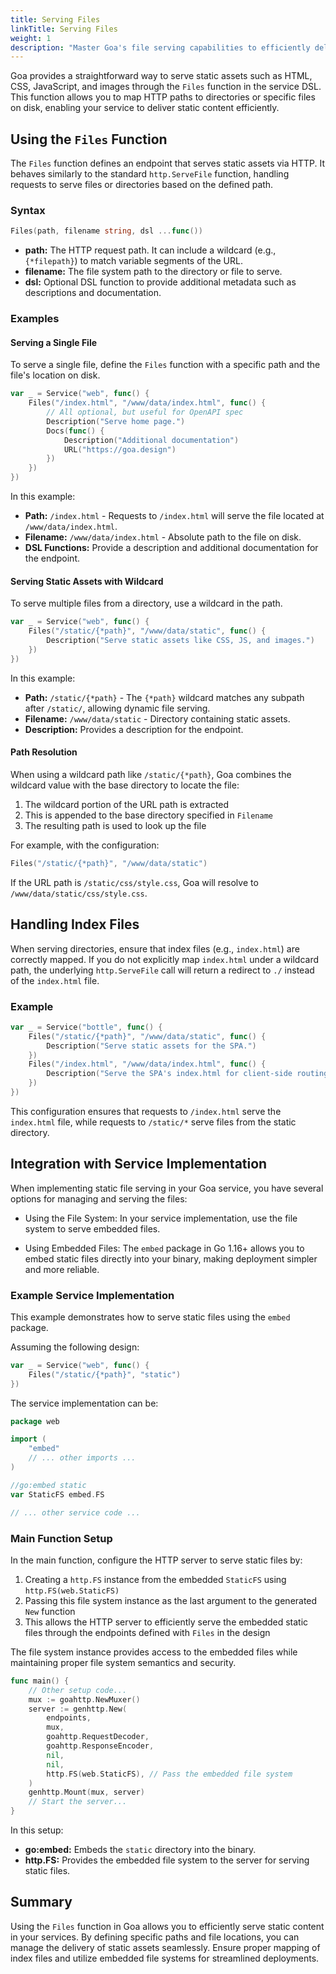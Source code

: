 ```yaml
---
title: Serving Files
linkTitle: Serving Files
weight: 1
description: "Master Goa's file serving capabilities to efficiently deliver static assets like HTML, CSS, JavaScript, and images through HTTP endpoints with proper path resolution."
---
```


Goa provides a straightforward way to serve static assets such as HTML, CSS,
JavaScript, and images through the `Files` function in the service DSL. This
function allows you to map HTTP paths to directories or specific files on disk,
enabling your service to deliver static content efficiently.

## Using the `Files` Function

The `Files` function defines an endpoint that serves static assets via HTTP. It
behaves similarly to the standard `http.ServeFile` function, handling requests
to serve files or directories based on the defined path.

### Syntax

```go
Files(path, filename string, dsl ...func())
```

- **path:** The HTTP request path. It can include a wildcard (e.g., `{*filepath}`) to match variable segments of the URL.
- **filename:** The file system path to the directory or file to serve.
- **dsl:** Optional DSL function to provide additional metadata such as descriptions and documentation.

### Examples

#### Serving a Single File

To serve a single file, define the `Files` function with a specific path and the file's location on disk.

```go
var _ = Service("web", func() {
    Files("/index.html", "/www/data/index.html", func() {
        // All optional, but useful for OpenAPI spec
        Description("Serve home page.")
        Docs(func() {
            Description("Additional documentation")
            URL("https://goa.design")
        })
    })
})
```

In this example:

- **Path:** `/index.html` - Requests to `/index.html` will serve the file located at `/www/data/index.html`.
- **Filename:** `/www/data/index.html` - Absolute path to the file on disk.
- **DSL Functions:** Provide a description and additional documentation for the endpoint.

#### Serving Static Assets with Wildcard

To serve multiple files from a directory, use a wildcard in the path.

```go
var _ = Service("web", func() {
    Files("/static/{*path}", "/www/data/static", func() {
        Description("Serve static assets like CSS, JS, and images.")
    })
})
```

In this example:

- **Path:** `/static/{*path}` - The `{*path}` wildcard matches any subpath after `/static/`, allowing dynamic file serving.
- **Filename:** `/www/data/static` - Directory containing static assets.
- **Description:** Provides a description for the endpoint.

#### Path Resolution

When using a wildcard path like `/static/{*path}`, Goa combines the wildcard value with the base directory to locate the file:

1. The wildcard portion of the URL path is extracted
2. This is appended to the base directory specified in `Filename`
3. The resulting path is used to look up the file

For example, with the configuration:

```go
Files("/static/{*path}", "/www/data/static")
```

If the URL path is `/static/css/style.css`, Goa will resolve to `/www/data/static/css/style.css`.

## Handling Index Files

When serving directories, ensure that index files (e.g., `index.html`) are
correctly mapped. If you do not explicitly map `index.html` under a wildcard
path, the underlying `http.ServeFile` call will return a redirect to `./`
instead of the `index.html` file.

### Example

```go
var _ = Service("bottle", func() {
    Files("/static/{*path}", "/www/data/static", func() {
        Description("Serve static assets for the SPA.")
    })
    Files("/index.html", "/www/data/index.html", func() {
        Description("Serve the SPA's index.html for client-side routing.")
    })
})
```

This configuration ensures that requests to `/index.html` serve the `index.html`
file, while requests to `/static/*` serve files from the static directory.

## Integration with Service Implementation

When implementing static file serving in your Goa service, you have several
options for managing and serving the files:

* Using the File System: In your service implementation, use the file system to
  serve embedded files.

* Using Embedded Files: The `embed` package in Go 1.16+ allows you to embed
  static files directly into your binary, making deployment simpler and more
  reliable.

### Example Service Implementation

This example demonstrates how to serve static files using the `embed` package.

Assuming the following design:

```go
var _ = Service("web", func() {
    Files("/static/{*path}", "static")
})
```

The service implementation can be:

```go
package web

import (
    "embed"
    // ... other imports ...
)

//go:embed static
var StaticFS embed.FS

// ... other service code ...
```

### Main Function Setup

In the main function, configure the HTTP server to serve static files by:

1. Creating a `http.FS` instance from the embedded `StaticFS` using `http.FS(web.StaticFS)`
2. Passing this file system instance as the last argument to the generated `New`
   function
3. This allows the HTTP server to efficiently serve the embedded static files
   through the endpoints defined with `Files` in the design

The file system instance provides access to the embedded files while maintaining
proper file system semantics and security.

```go
func main() {
    // Other setup code...
    mux := goahttp.NewMuxer()
    server := genhttp.New(
        endpoints,
        mux,
        goahttp.RequestDecoder,
        goahttp.ResponseEncoder,
        nil,
        nil,
        http.FS(web.StaticFS), // Pass the embedded file system
    )
    genhttp.Mount(mux, server)
    // Start the server...
}
```

In this setup:

- **go:embed:** Embeds the `static` directory into the binary.
- **http.FS:** Provides the embedded file system to the server for serving static files.

## Summary

Using the `Files` function in Goa allows you to efficiently serve static content
in your services. By defining specific paths and file locations, you can manage
the delivery of static assets seamlessly. Ensure proper mapping of index files
and utilize embedded file systems for streamlined deployments.
